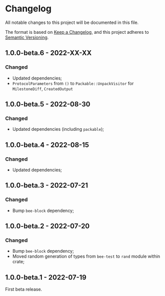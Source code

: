 # Changelog

All notable changes to this project will be documented in this file.

The format is based on [Keep a Changelog](https://keepachangelog.com/en/1.0.0/),
and this project adheres to [Semantic Versioning](https://semver.org/spec/v2.0.0.html).

<!-- ## Unreleased - YYYY-MM-DD

### Added

### Changed

### Deprecated

### Removed

### Fixed

### Security -->

## 1.0.0-beta.6 - 2022-XX-XX

### Changed

- Updated dependencies;
- `ProtocolParameters` from `()` to `Packable::UnpackVisitor` for `MilestoneDiff`, `CreatedOutput`

## 1.0.0-beta.5 - 2022-08-30

### Changed

- Updated dependencies (including `packable`);

## 1.0.0-beta.4 - 2022-08-15

### Changed

- Updated dependencies;

## 1.0.0-beta.3 - 2022-07-21

### Changed

- Bump `bee-block` dependency;

## 1.0.0-beta.2 - 2022-07-20

### Changed

- Bump `bee-block` dependency;
- Moved random generation of types from `bee-test` to `rand` module within crate;

## 1.0.0-beta.1 - 2022-07-19

First beta release.
